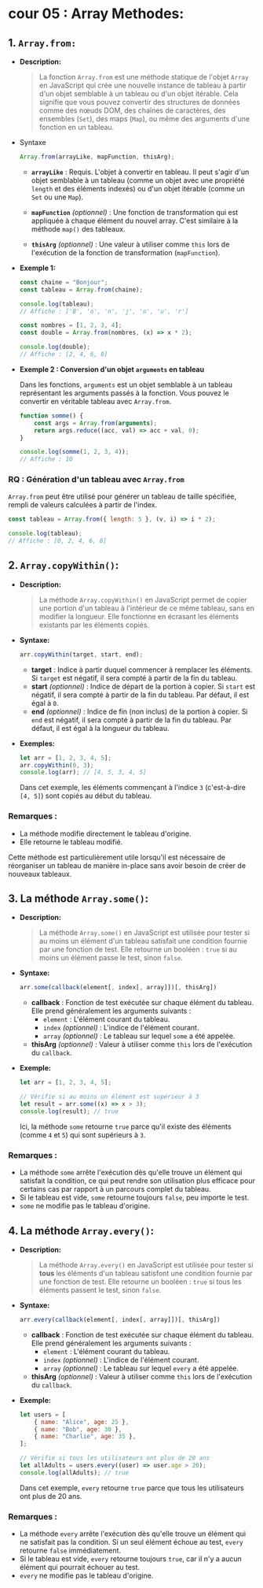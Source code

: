 # cour 05 : **Array Methodes:**

## 1. **`Array.from:`**

-   **Description:**

    > La fonction `Array.from` est une méthode statique de l'objet `Array` en JavaScript qui crée une nouvelle instance de tableau à partir d'un objet semblable à un tableau ou d'un objet itérable. Cela signifie que vous pouvez convertir des structures de données comme des nœuds DOM, des chaînes de caractères, des ensembles (`Set`), des maps (`Map`), ou même des arguments d'une fonction en un tableau.

-   Syntaxe

    ```javascript
    Array.from(arrayLike, mapFunction, thisArg);
    ```

    -   **`arrayLike`** : Requis. L'objet à convertir en tableau. Il peut s'agir d'un objet semblable à un tableau (comme un objet avec une propriété `length` et des éléments indexés) ou d'un objet itérable (comme un `Set` ou une `Map`).

    -   **`mapFunction`** _(optionnel)_ : Une fonction de transformation qui est appliquée à chaque élément du nouvel array. C'est similaire à la méthode `map()` des tableaux.

    -   **`thisArg`** _(optionnel)_ : Une valeur à utiliser comme `this` lors de l'exécution de la fonction de transformation (`mapFunction`).

-   **Exemple 1:**

    ```javascript
    const chaine = "Bonjour";
    const tableau = Array.from(chaine);

    console.log(tableau);
    // Affiche : ['B', 'o', 'n', 'j', 'o', 'u', 'r']
    ```

    ```javascript
    const nombres = [1, 2, 3, 4];
    const double = Array.from(nombres, (x) => x * 2);

    console.log(double);
    // Affiche : [2, 4, 6, 8]
    ```

-   **Exemple 2 : Conversion d'un objet `arguments` en tableau**

    Dans les fonctions, `arguments` est un objet semblable à un tableau représentant les arguments passés à la fonction. Vous pouvez le convertir en véritable tableau avec `Array.from`.

    ```javascript
    function somme() {
        const args = Array.from(arguments);
        return args.reduce((acc, val) => acc + val, 0);
    }

    console.log(somme(1, 2, 3, 4));
    // Affiche : 10
    ```

### RQ : **Génération d'un tableau avec `Array.from`**

`Array.from` peut être utilisé pour générer un tableau de taille spécifiée, rempli de valeurs calculées à partir de l'index.

```javascript
const tableau = Array.from({ length: 5 }, (v, i) => i * 2);

console.log(tableau);
// Affiche : [0, 2, 4, 6, 8]
```

## 2. **`Array.copyWithin()`:**

-   **Description:**

    > La méthode `Array.copyWithin()` en JavaScript permet de copier une portion d'un tableau à l'intérieur de ce même tableau, sans en modifier la longueur. Elle fonctionne en écrasant les éléments existants par les éléments copiés.

-   **Syntaxe:**

    ```javascript
    arr.copyWithin(target, start, end);
    ```

    -   **target** : Indice à partir duquel commencer à remplacer les éléments. Si `target` est négatif, il sera compté à partir de la fin du tableau.
    -   **start** _(optionnel)_ : Indice de départ de la portion à copier. Si `start` est négatif, il sera compté à partir de la fin du tableau. Par défaut, il est égal à `0`.
    -   **end** _(optionnel)_ : Indice de fin (non inclus) de la portion à copier. Si `end` est négatif, il sera compté à partir de la fin du tableau. Par défaut, il est égal à la longueur du tableau.

-   **Exemples:**

    ```javascript
    let arr = [1, 2, 3, 4, 5];
    arr.copyWithin(0, 3);
    console.log(arr); // [4, 5, 3, 4, 5]
    ```

    Dans cet exemple, les éléments commençant à l'indice `3` (c'est-à-dire `[4, 5]`) sont copiés au début du tableau.

### Remarques :

-   La méthode modifie directement le tableau d'origine.
-   Elle retourne le tableau modifié.

Cette méthode est particulièrement utile lorsqu'il est nécessaire de réorganiser un tableau de manière in-place sans avoir besoin de créer de nouveaux tableaux.

## 3. **La méthode `Array.some()`:**

-   **Description:**

    > La méthode `Array.some()` en JavaScript est utilisée pour tester si au moins un élément d'un tableau satisfait une condition fournie par une fonction de test. Elle retourne un booléen : `true` si au moins un élément passe le test, sinon `false`.

-   **Syntaxe:**

    ```javascript
    arr.some(callback(element[, index[, array]])[, thisArg])
    ```

    -   **callback** : Fonction de test exécutée sur chaque élément du tableau. Elle prend généralement les arguments suivants :
        -   `element` : L'élément courant du tableau.
        -   `index` _(optionnel)_ : L'indice de l'élément courant.
        -   `array` _(optionnel)_ : Le tableau sur lequel `some` a été appelée.
    -   **thisArg** _(optionnel)_ : Valeur à utiliser comme `this` lors de l'exécution du `callback`.

-   **Exemple:**

    ```javascript
    let arr = [1, 2, 3, 4, 5];

    // Vérifie si au moins un élément est supérieur à 3
    let result = arr.some((x) => x > 3);
    console.log(result); // true
    ```

    Ici, la méthode `some` retourne `true` parce qu'il existe des éléments (comme `4` et `5`) qui sont supérieurs à `3`.

### Remarques :

-   La méthode `some` arrête l'exécution dès qu'elle trouve un élément qui satisfait la condition, ce qui peut rendre son utilisation plus efficace pour certains cas par rapport à un parcours complet du tableau.
-   Si le tableau est vide, `some` retourne toujours `false`, peu importe le test.
-   `some` ne modifie pas le tableau d'origine.

## 4. **La méthode `Array.every()`:**

-   **Description:**

    > La méthode `Array.every()` en JavaScript est utilisée pour tester si **tous** les éléments d'un tableau satisfont une condition fournie par une fonction de test. Elle retourne un booléen : `true` si tous les éléments passent le test, sinon `false`.

-   **Syntaxe:**

    ```javascript
    arr.every(callback(element[, index[, array]])[, thisArg])
    ```

    -   **callback** : Fonction de test exécutée sur chaque élément du tableau. Elle prend généralement les arguments suivants :
        -   `element` : L'élément courant du tableau.
        -   `index` _(optionnel)_ : L'indice de l'élément courant.
        -   `array` _(optionnel)_ : Le tableau sur lequel `every` a été appelée.
    -   **thisArg** _(optionnel)_ : Valeur à utiliser comme `this` lors de l'exécution du `callback`.

-   **Exemple:**

    ```javascript
    let users = [
        { name: "Alice", age: 25 },
        { name: "Bob", age: 30 },
        { name: "Charlie", age: 35 },
    ];

    // Vérifie si tous les utilisateurs ont plus de 20 ans
    let allAdults = users.every((user) => user.age > 20);
    console.log(allAdults); // true
    ```

    Dans cet exemple, `every` retourne `true` parce que tous les utilisateurs ont plus de 20 ans.

### Remarques :

-   La méthode `every` arrête l'exécution dès qu'elle trouve un élément qui ne satisfait pas la condition. Si un seul élément échoue au test, `every` retourne `false` immédiatement.
-   Si le tableau est vide, `every` retourne toujours `true`, car il n'y a aucun élément qui pourrait échouer au test.
-   `every` ne modifie pas le tableau d'origine.
